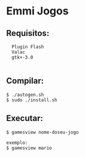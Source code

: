 # Emmi Jogos

## Requisitos:
```
  Plugin Flash
  Valac
  gtk+-3.0
  
```

## Compilar:
```
$ ./autogen.sh
$ sudo ./install.sh
```
## Executar:
```
$ gamesview nome-doseu-jogo

exemplo:
$ gamesview mario
```  
